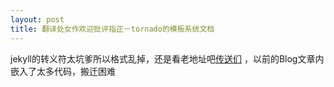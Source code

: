```yaml
--- 
layout: post
title: 翻译处女作欢迎批评指正－tornado的模板系统文档
---
```



jekyll的转义符太坑爹所以格式乱掉，还是看老地址吧[传送们](http://www.cnblogs.com/Alexander-Lee/archive/2011/09/27/tornado_template.html) ，以前的Blog文章内嵌入了太多代码，搬迁困难

